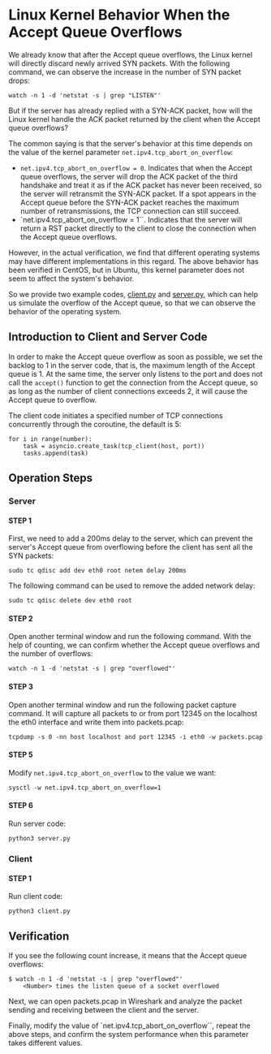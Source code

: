 # Linux Kernel Behavior When the Accept Queue Overflows

We already know that after the Accept queue overflows, the Linux kernel will directly discard newly arrived SYN packets. With the following command, we can observe the increase in the number of SYN packet drops:

```
watch -n 1 -d 'netstat -s | grep "LISTEN"'
```

But if the server has already replied with a SYN-ACK packet, how will the Linux kernel handle the ACK packet returned by the client when the Accept queue overflows?

The common saying is that the server's behavior at this time depends on the value of the kernel parameter `net.ipv4.tcp_abort_on_overflow`:

- `net.ipv4.tcp_abort_on_overflow = 0`. Indicates that when the Accept queue overflows, the server will drop the ACK packet of the third handshake and treat it as if the ACK packet has never been received, so the server will retransmit the SYN-ACK packet. If a spot appears in the Accept queue before the SYN-ACK packet reaches the maximum number of retransmissions, the TCP connection can still succeed.
- `net.ipv4.tcp_abort_on_overflow = 1``. Indicates that the server will return a RST packet directly to the client to close the connection when the Accept queue overflows.

However, in the actual verification, we find that different operating systems may have different implementations in this regard. The above behavior has been verified in CentOS, but in Ubuntu, this kernel parameter does not seem to affect the system's behavior.

So we provide two example codes, [client.py](./client.py) and [server.py](./server.py), which can help us simulate the overflow of the Accept queue, so that we can observe the behavior of the operating system.

## Introduction to Client and Server Code

In order to make the Accept queue overflow as soon as possible, we set the backlog to 1 in the server code, that is, the maximum length of the Accept queue is 1. At the same time, the server only listens to the port and does not call the `accept()` function to get the connection from the Accept queue, so as long as the number of client connections exceeds 2, it will cause the Accept queue to overflow.

The client code initiates a specified number of TCP connections concurrently through the coroutine, the default is 5:

```
for i in range(number):
    task = asyncio.create_task(tcp_client(host, port))
    tasks.append(task)
```

## Operation Steps

### Server

#### STEP 1

First, we need to add a 200ms delay to the server, which can prevent the server's Accept queue from overflowing before the client has sent all the SYN packets:

```
sudo tc qdisc add dev eth0 root netem delay 200ms
```

The following command can be used to remove the added network delay:

```
sudo tc qdisc delete dev eth0 root
```

#### STEP 2

Open another terminal window and run the following command. With the help of counting, we can confirm whether the Accept queue overflows and the number of overflows:

```
watch -n 1 -d 'netstat -s | grep "overflowed"'
```

#### STEP 3

Open another terminal window and run the following packet capture command. It will capture all packets to or from port 12345 on the localhost  the eth0 interface and write them into packets.pcap:

```
tcpdump -s 0 -nn host localhost and port 12345 -i eth0 -w packets.pcap
```

#### STEP 5

Modify `net.ipv4.tcp_abort_on_overflow` to the value we want:

```
sysctl -w net.ipv4.tcp_abort_on_overflow=1
```

#### STEP 6

Run server code:

```
python3 server.py
```

### Client

#### STEP 1

Run client code:

```
python3 client.py
```

## Verification

If you see the following count increase, it means that the Accept queue overflows:

```
$ watch -n 1 -d 'netstat -s | grep "overflowed"'
    <Number> times the listen queue of a socket overflowed
```

Next, we can open packets.pcap in Wireshark and analyze the packet sending and receiving between the client and the server.

Finally, modify the value of `net.ipv4.tcp_abort_on_overflow``, repeat the above steps, and confirm the system performance when this parameter takes different values.
